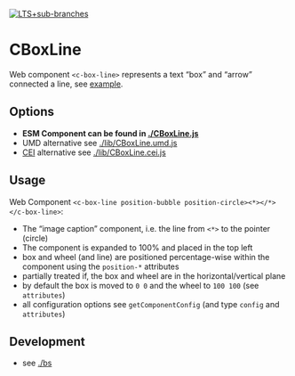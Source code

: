 [![LTS+sub-branches](https://img.shields.io/badge/submodule-LTS+sub--branches-informational?style=flat-square&logo=git)](https://github.com/IndigoMultimediaTeam/lts-driven-git-submodules)
# CBoxLine
Web component `<c-box-line>` represents a text “box” and “arrow” connected a line, see
[example](https://indigomultimediateam.github.io/c-box-line/examples.html).

## Options
- **ESM Component can be found in [./CBoxLine.js](./CBoxLine.js)**
- UMD alternative see [./lib/CBoxLine.umd.js](./lib/CBoxLine.umd.js)
- [CEI](https://github.com/IndigoMultimediaTeam/customElementsInitiator?tab=readme-ov-file#v0) alternative see [./lib/CBoxLine.cei.js](./lib/CBoxLine.cei.js)

## Usage
Web Component `<c-box-line position-bubble position-circle><*></*></c-box-line>`:

- The “image caption” component, i.e. the line from `<*>` to the pointer (circle)
- The component is expanded to 100% and placed in the top left
- box and wheel (and line) are positioned percentage-wise within the component using the `position-*` attributes
- partially treated if, the box and wheel are in the horizontal/vertical plane
- by default the box is moved to `0 0` and the wheel to `100 100` (see `attributes`)
- all configuration options see `getComponentConfig` (and type `config` and `attributes`)

## Development
- see [./bs](./bs)
